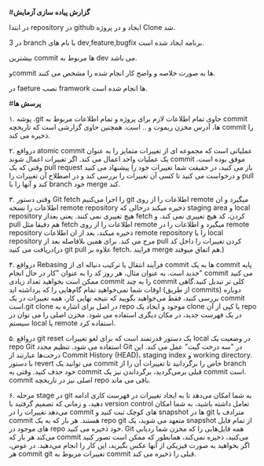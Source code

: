 #**گزارش پیاده سازی آزمایش**

در ابتدا repository در github ایجاد و در پروژه Clone شد.

در 3 branch با نام های dev,feature,bugfix برنامه ایجاد شده است.

بیشترین commit ها مربوط به dev می باشد.

وcommit ها به صورت خلاصه و واضح کار انجام شده را مشخص می کنند.

در faeture نصب framwork ها انجام شده است.


#**پرسش ها**

۱. پوشه .git حاوی تمام اطلاعات لازم برای پروژه و تمام اطلاعات مربوط به commit ها، آدرس مخزن ریموت و .. است. همچنین حاوی گزارشی است که تاریخچه commit را ذخیره می کند.

۲. درواقع atomic commit عملیاتی است که مجموعه ای از تغییرات متمایز را به عنوان یک عملیات واحد اعمال می کند. اگر تغییرات اعمال شوند commit موفق بوده است.
وقتی که یک pull request باز می کنید، در حقیقت شما تغییرات خود را پیشنهاد می کنید و درخواست می کنید تا کسی آن تغییرات را بررسی کند و در اصطلاح آن تغییرات را pull کند و آنها را با branch خود merge کند.

۳. وقتی دستور Git fetch را اجرا می‌کنیم git اطلاعات را از روی remote میگیرد و ان اطلاعات را نسخه remote repository ذخیره میکند درحالی که staging area و local repository هیچ تغییری نمی کنند. یعنی بعداز fetch کردن، کد هیچ تغییری نمی کند.
و pull هم دقیقا مثل fetch  اطلاعات را از روی remote میگیرد و اطلاعات را در remote repository ذخیره میکند، بعد از ان اطلاعات remote repository را با local repository مرج می کند. برای همین بلافاصله بعد از pull کردن تغییرات را داخل کد دریافت می کنید(در git pull علاوه بر fetch، فرایند merge هم اتفاق میوفتد.)

۴. درواقع Rebasing فرآیند انتقال یا ترکیب دنباله ای از commit ها به یک commit پایه جدید است. به عنوان مثال، هر روز کد را به عنوان "کار در حال انجام" commit می کنید ممکن است بخواهید تعداد زیادی commit را به چند commit کلی تر تبدیل کنید.گاهی اوقات شما نمی‌خواهید تمام گام‌هایی را که برداشته‌ اید (از طریق commits) دوباره بررسی کنید، فقط می‌خواهید بگویید که نتیجه نهایی کار، همه تغییرات در یک commit است.git clone در اصل برای اشاره به repo موجود و ایجاد یک clone یا کپی از آن repo در یک فهرست جدید، در مکان دیگری استفاده می شود. مخزن اصلی را می توان در سیستم local یا remote استفاده کرد.

۵. درواقع git reset یک دستور قدرتمند است که برای لغو تغییرات local در وضعیت یک repo Git استفاده می شود. تنظیم مجدد Git در "سه درخت گیت" عمل می کند. این درخت‌ها عبارتند از Commit History (HEAD)، staging index و working directory.
با دستور revert می توانید یک commit خاص را برگردانید تا تغییرات آن را از branch خود حذف کنید.
وقتی به commit قبلی برمی‌گردید، برگرداندن نیز یک commit است. commit اصلی نیز در تاریخچه repo باقی می ماند.

۶. مرحله stage در git به شما امکان می‌دهد تا به ایجاد تغییرات در فهرست کاری ادامه دهید، و زمانی که تصمیم گرفتید با version control تعامل داشته باشید، به شما امکان می‌دهد تغییرات را در commit‌ های کوچک ثبت کنید و snapshot ها در git مترادف با commit هستند. هر بار که به یک repo git متعهد می شوید، یک snapshot از تمام فایل های موجود در repo خود ذخیره می کنید. Git همه فایل‌هایی را که مخزن شما ردیابی می‌کند هر بار که commit می‌کنید، ذخیره نمی‌کند، همانطور که ممکن است تصور کنید اگر بخواهید به صورت فیزیکی از آنها عکس بگیرید، این کار را انجام می‌دهید. در عوض، هر commit git تغییرات مربوط به commit قبلی را ذخیره می کند.
